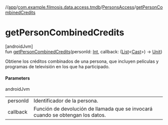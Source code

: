 //[app](../../../index.md)/[com.example.filmosis.data.access.tmdb](../index.md)/[PersonsAccess](index.md)/[getPersonCombinedCredits](get-person-combined-credits.md)

# getPersonCombinedCredits

[androidJvm]\
fun [getPersonCombinedCredits](get-person-combined-credits.md)(personId: [Int](https://kotlinlang.org/api/latest/jvm/stdlib/kotlin/-int/index.html), callback: ([List](https://kotlinlang.org/api/latest/jvm/stdlib/kotlin.collections/-list/index.html)&lt;[Cast](../../com.example.filmosis.data.model.tmdb/-cast/index.md)&gt;) -&gt; [Unit](https://kotlinlang.org/api/latest/jvm/stdlib/kotlin/-unit/index.html))

Obtiene los créditos combinados de una persona, que incluyen películas y programas de televisión en los que ha participado.

#### Parameters

androidJvm

| | |
|---|---|
| personId | Identificador de la persona. |
| callback | Función de devolución de llamada que se invocará cuando se obtengan los datos. |
